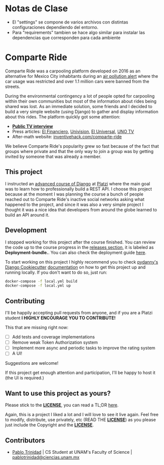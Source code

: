 # Notas de Clase

- El "settings" se compone de varios archivos con distintas configuraciones dependiendo del entorno.
- Para "requirements" tambien se hace algo similar para instalar las dependencias que corresponden para cada ambiente

# Comparte Ride

Comparte Ride was a carpooling platform developed on 2016 as
an alternative for Mexico City inhabitants during an [air pollution
alert](https://phys.org/news/2016-03-mexico-city-air-pollution.html)
where the car usage was restricted and over 1.1 million cars
were banned from the streets.

During the environmental contingency a lot of people opted for
carpooling within their own communities but most of the information
about rides being shared was lost. As an immediate solution, some
friends and I decided to build a very simple website (using Django)
to gather and display information about this rides. The platform
quickly got some attention:

* [**Public TV interview**](https://www.youtube.com/watch?v=vW3dXpSjVRg)
* Press articles: [El Financiero](https://www.elfinanciero.com.mx/universidades/alumnos-del-tec-arman-app-de-rides-ante-el-doble-hoy-no-circula.html), [Univision](www.univision.com/noticias/citylab-transporte/restriccion-vehicular-en-mexico-impulsa-a-una-app-para-compartir-viajes), [El Universal](http://www.eluniversal.com.mx/articulo/techbit/2016/04/11/ayuda-reducir-uso-de-autos-con-comparteride), [UNO TV](https://www.unotv.com/noticias/portal/negocios/detalle/ante-problemas-contingencia-ambiental-comparte-ride-031332/)
* After-math website: [inventivehack.com/comparte-ride](https://inventivehack.com/comparte-ride)

We believe Comparte Ride's popularity grew so fast because of the fact
that groups where private and that the only way to join a group
was by getting invited by someone that was already a member.

## This project

I instructed an [advanced course of Django](https://platzi.com/cursos/django-avanzado)
at [Platzi](https://platzi.com/) where the main goal was to learn
how to professionally build a REST API. I choose this project because at the moment I was
planning the course a bunch of people reached out to Comparte Ride's inactive social
networks asking what happened to the project, and since it was also a very
simple project I thought it was a nice idea that developers from around
the globe learned to build an API around it. 

## Development

I stopped working for this project after the course finished. You can review
the code up to the course progress in the [releases section](https://github.com/pablotrinidad/cride-platzi/releases), it is labeled as **Deployment-bundle.**. You can also check
the deployment guide [here](https://gist.github.com/pablotrinidad/004122e721bcdc5bd9f0e535a44c7f7e).

To start working on this project I highly recommend you to check
[pydanny's](https://github.com/pydanny) [Django Cookiecutter](https://github.com/pydanny/cookiecutter-django) [documentation](https://cookiecutter-django.readthedocs.io/en/latest/developing-locally-docker.html) on how to get this project up and running locally.
If you don't want to do so, just run:

```bash
docker-compose -f local.yml build
docker-compose -f local.yml up
```

## Contributing

I'll be happily accepting pull requests from anyone, and if you are a
Platzi student **I HIGHLY ENCOURAGE YOU TO CONTRIBUTE!**

This that are missing right now:

* [ ] Add tests and coverage implementations
* [ ] Remove weak Token Authorization system
* [ ] Implement more async and periodic tasks to improve the rating system
* [ ] A UI!

Suggestions are welcome!

If this project get enough attention and participation, I'll be happy
to host it (the UI is required.)

## Want to use this project as yours?

Please stick to the [**LICENSE**](LICENSE), you can read a TL;DR
[here](https://tldrlegal.com/license/mit-license).

Again, this is a project I liked a lot and I will love to see it live
again. Feel free to modify, distribute, use privately, etc (READ THE [**LICENSE**](LICENSE)) as
you please just include the Copyright and the [**LICENSE**](LICENSE).

## Contributors

- [Pablo Trinidad](https://github.com/pablotrinidad)
  | CS Student at UNAM's Faculty of Science | <pablotrinidad@ciencias.unam.mx>
